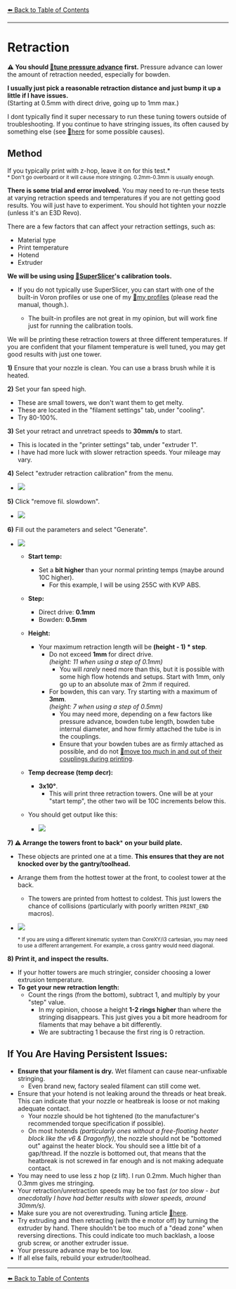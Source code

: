 [:arrow_left: Back to Table of Contents](/README.md)

---
# Retraction

**:warning: You should [:page_facing_up:tune pressure advance](/articles/pressure_advance.md) first.**
Pressure advance can lower the amount of retraction needed, especially for bowden.

**I usually just pick a reasonable retraction distance and just bump it up a little if I have issues.**\
(Starting at 0.5mm with direct drive, going up to 1mm max.)

I dont typically find it super necessary to run these tuning towers outside of troubleshooting. If you continue to have stringing issues, its often caused by something else (see [:pushpin:here](#if-you-are-having-persistent-issues) for some possible causes).

## Method

If you typically print with z-hop, leave it on for this test.*\
<sup>\* Don't go overboard or it will cause more stringing. 0.2mm-0.3mm is usually enough.</sup>

**There is some trial and error involved.** You may need to re-run these tests at varying retraction speeds and temperatures if you are not getting good results. You will just have to experiment. You should hot tighten your nozzle (unless it's an E3D Revo).



There are a few factors that can affect your retraction settings, such as:
- Material type
- Print temperature
- Hotend
- Extruder

**We will be using using [:page_facing_up:SuperSlicer](https://github.com/supermerill/SuperSlicer/releases)'s calibration tools.**

- If you do not typically use SuperSlicer, you can start with one of the built-in Voron profiles or use one of my [:page_facing_up:my profiles](https://github.com/AndrewEllis93/Ellis-PIF-Profile) (please read the manual, though.).

    - The built-in profiles are not great in my opinion, but will work fine just for running the calibration tools. 

We will be printing these retraction towers at three different temperatures. If you are confident that your filament temperature is well tuned, you may get good results with just one tower.

**1)** Ensure that your nozzle is clean. You can use a brass brush while it is heated.

**2)** Set your fan speed high.
- These are small towers, we don't want them to get melty.
- These are located in the "filament settings" tab, under "cooling".
- Try 80-100%.

**3)** Set your retract and unretract speeds to **30mm/s** to start. 
- This is located in the "printer settings" tab, under "extruder 1".
- I have had more luck with slower retraction speeds. Your mileage may vary.

**4)** Select "extruder retraction calibration" from the menu.

- ![](/images/Retraction-Menu.png) 

**5)** Click "remove fil. slowdown".

- ![](/images/Retraction-FilSlowdown.png) 

**6)** Fill out the parameters and select "Generate".

- ![](/images/Retraction-Params.png) 

    - **Start temp:**
        - Set a **bit higher** than your normal printing temps (maybe around 10C higher).
            - For this example, I will be using 255C with KVP ABS.
    - **Step:**
        - Direct drive: **0.1mm**
        - Bowden: **0.5mm**
    - **Height:**
        - Your maximum retraction length will be **(height - 1) * step**.
            - Do not exceed **1mm** for direct drive.\
            *(height: 11 when using a step of 0.1mm)*
                - You will *rarely* need more than this, but it is possible with some high flow hotends and setups. Start with 1mm, only go up to an absolute max of 2mm if required.
            - For bowden, this can vary. Try starting with a maximum of **3mm**. \
            *(height: 7 when using a step of 0.5mm)*
                - You may need more, depending on a few factors like pressure advance, bowden tube length, bowden tube internal diameter, and how firmly attached the tube is in the couplings.
                - Ensure that your bowden tubes are as firmly attached as possible, and do not [:page_facing_up:move too much in and out of their couplings during printing](https://youtu.be/lboDSH0945g?t=120). 
    - **Temp decrease (temp decr):**
        - **3x10°**.
            - This will print three retraction towers. One will be at your "start temp", the other two will be 10C increments below this.

    - You should get output like this:
        - ![](/images/Retraction-Sliced.png) 

**7) :warning: Arrange the towers front to back**\* **on your build plate.**
- These objects are printed one at a time. **This ensures that they are not knocked over by the gantry/toolhead.** 
- Arrange them from the hottest tower at the front, to coolest tower at the back.
    - The towers are printed from hottest to coldest. This just lowers the chance of collisions (particularly with poorly written `PRINT_END` macros). 
- ![](/images/Retraction-Sliced-FrontToBack.png)

    <sup>\* If you are using a different kinematic system than CoreXY/i3 cartesian, you may need to use a different arrangement. For example, a cross gantry would need diagonal.</sup>

**8) Print it, and inspect the results.** 
- If your hotter towers are much stringier, consider choosing a lower extrusion temperature.
- **To get your new retraction length:**
    - Count the rings (from the bottom), subtract 1, and multiply by your "step" value.
        - In my opinion, choose a height **1-2 rings higher** than where the stringing disappears. This just gives you a bit more headroom for filaments that may behave a bit differently.
        - We are subtracting 1 because the first ring is 0 retraction.

## If You Are Having Persistent Issues:
- **Ensure that your filament is dry.** Wet filament can cause near-unfixable stringing.
    - Even brand new, factory sealed filament can still come wet. 
- Ensure that your hotend is not leaking around the threads or heat break. This can indicate that your nozzle or heatbreak is loose or not making adequate contact.
    - Your nozzle should be hot tightened (to the manufacturer's recommended torque specification if possible).
    - On most hotends *(particularly ones without a free-floating heater block like the v6 & Dragonfly)*, the nozzle should not be "bottomed out" against the heater block. You should see a little bit of a gap/thread. If the nozzle is bottomed out, that means that the heatbreak is not screwed in far enough and is not making adequate contact.
- You may need to use less z hop (z lift). I run 0.2mm. Much higher than 0.3mm gives me stringing.
- Your retraction/unretraction speeds may be too fast *(or too slow - but anecdotally I have had better results with slower speeds, around 30mm/s).*
- Make sure you are not overextruding. Tuning article [:page_facing_up:here](/articles/extrusion_multiplier.md).
- Try extruding and then retracting (with the e motor off) by turning the extruder by hand. There shouldn't be too much of a "dead zone" when reversing directions. This could indicate too much backlash, a loose grub screw, or another extruder issue.
- Your pressure advance may be too low.
- If all else fails, rebuild your extruder/toolhead.

---

[:arrow_left: Back to Table of Contents](/README.md)
